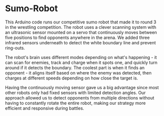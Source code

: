 # Sumo-Robot
This Arduino code runs our competitive sumo robot that made it to round 3 in the wrestling competition. The robot uses a clever scanning system with an ultrasonic sensor mounted on a servo that continuously moves between five positions to find opponents anywhere in the arena. We added three infrared sensors underneath to detect the white boundary line and prevent ring-outs.

The robot's brain uses different modes depending on what's happening - it can scan for enemies, track and charge when it spots one, and quickly turn around if it detects the boundary. The coolest part is when it finds an opponent - it aligns itself based on where the enemy was detected, then charges at different speeds depending on how close the target is.

Having the continuously moving sensor gave us a big advantage since most other robots only had fixed sensors with limited detection angles. Our approach allowed us to detect opponents from multiple directions without having to constantly rotate the entire robot, making our strategy more efficient and responsive during battles.
